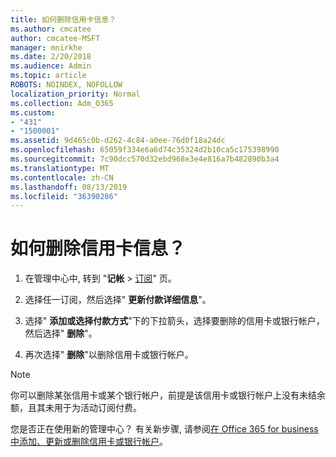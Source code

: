 ```yaml
---
title: 如何删除信用卡信息？
ms.author: cmcatee
author: cmcatee-MSFT
manager: mnirkhe
ms.date: 2/20/2018
ms.audience: Admin
ms.topic: article
ROBOTS: NOINDEX, NOFOLLOW
localization_priority: Normal
ms.collection: Adm_O365
ms.custom:
- "431"
- "1500001"
ms.assetid: 9d465c0b-d262-4c84-a0ee-76d0f18a24dc
ms.openlocfilehash: 65059f334e6a6d74c35324d2b10ca5c175398990
ms.sourcegitcommit: 7c90dcc570d32ebd968e3e4e816a7b482890b3a4
ms.translationtype: MT
ms.contentlocale: zh-CN
ms.lasthandoff: 08/13/2019
ms.locfileid: "36390286"
---
```

# <a name="how-do-i-remove-my-credit-card-information"></a>如何删除信用卡信息？

1. 在管理中心中, 转到 "**记帐** \> [订阅](https://go.microsoft.com/fwlink/p/?linkid=842054)" 页。

2. 选择任一订阅，然后选择" **更新付款详细信息**"。

3. 选择" **添加或选择付款方式**"下的下拉箭头，选择要删除的信用卡或银行帐户，然后选择" **删除**"。

4. 再次选择" **删除**"以删除信用卡或银行帐户。

> [!NOTE]
> 你可以删除某张信用卡或某个银行帐户，前提是该信用卡或银行帐户上没有未结余额，且其未用于为活动订阅付费。

您是否正在使用新的管理中心？ 有关新步骤, 请参阅[在 Office 365 for business 中添加、更新或删除信用卡或银行帐户](https://docs.microsoft.com/en-us/office365/admin/subscriptions-and-billing/add-update-or-remove-credit-card-or-bank-account)。
